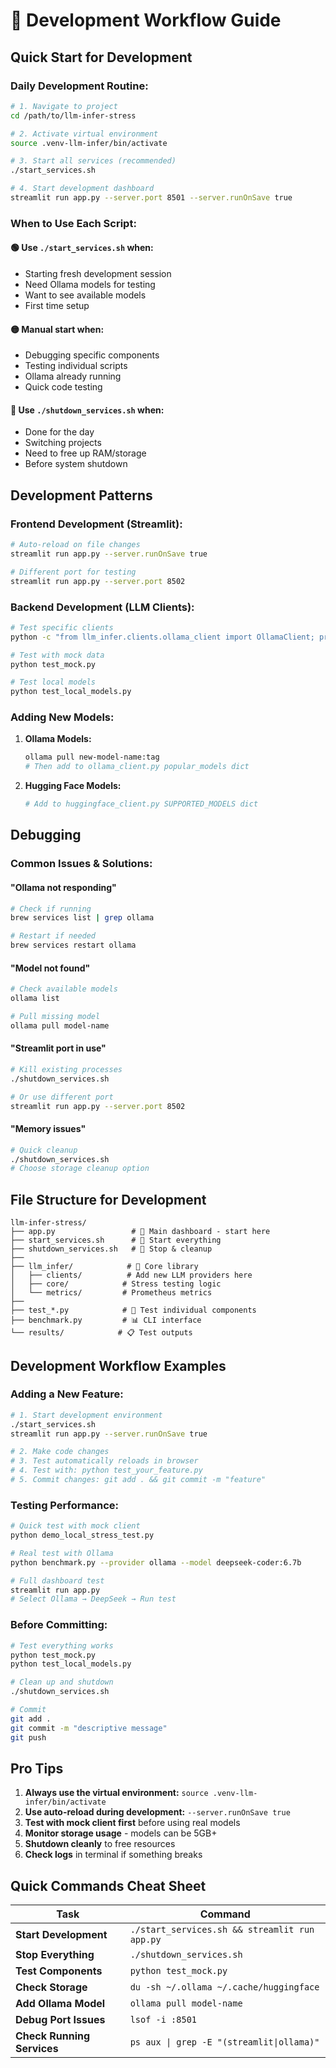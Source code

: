 # 🚀 Development Workflow Guide

## Quick Start for Development

### **Daily Development Routine:**

```bash
# 1. Navigate to project
cd /path/to/llm-infer-stress

# 2. Activate virtual environment
source .venv-llm-infer/bin/activate

# 3. Start all services (recommended)
./start_services.sh

# 4. Start development dashboard
streamlit run app.py --server.port 8501 --server.runOnSave true
```

### **When to Use Each Script:**

#### **🟢 Use `./start_services.sh` when:**
- Starting fresh development session
- Need Ollama models for testing
- Want to see available models
- First time setup

#### **🟡 Manual start when:**
- Debugging specific components
- Testing individual scripts
- Ollama already running
- Quick code testing

#### **🔴 Use `./shutdown_services.sh` when:**
- Done for the day
- Switching projects
- Need to free up RAM/storage
- Before system shutdown

## Development Patterns

### **Frontend Development (Streamlit):**
```bash
# Auto-reload on file changes
streamlit run app.py --server.runOnSave true

# Different port for testing
streamlit run app.py --server.port 8502
```

### **Backend Development (LLM Clients):**
```bash
# Test specific clients
python -c "from llm_infer.clients.ollama_client import OllamaClient; print('Ollama OK')"

# Test with mock data
python test_mock.py

# Test local models
python test_local_models.py
```

### **Adding New Models:**
1. **Ollama Models:**
   ```bash
   ollama pull new-model-name:tag
   # Then add to ollama_client.py popular_models dict
   ```

2. **Hugging Face Models:**
   ```python
   # Add to huggingface_client.py SUPPORTED_MODELS dict
   ```

## Debugging

### **Common Issues & Solutions:**

#### **"Ollama not responding"**
```bash
# Check if running
brew services list | grep ollama

# Restart if needed
brew services restart ollama
```

#### **"Model not found"**
```bash
# Check available models
ollama list

# Pull missing model
ollama pull model-name
```

#### **"Streamlit port in use"**
```bash
# Kill existing processes
./shutdown_services.sh

# Or use different port
streamlit run app.py --server.port 8502
```

#### **"Memory issues"**
```bash
# Quick cleanup
./shutdown_services.sh
# Choose storage cleanup option
```

## File Structure for Development

```
llm-infer-stress/
├── app.py                 # 🎯 Main dashboard - start here
├── start_services.sh      # 🚀 Start everything
├── shutdown_services.sh   # 🛑 Stop & cleanup
├── 
├── llm_infer/            # 🔧 Core library
│   ├── clients/          # Add new LLM providers here
│   ├── core/            # Stress testing logic
│   └── metrics/         # Prometheus metrics
├── 
├── test_*.py            # 🧪 Test individual components
├── benchmark.py         # 📊 CLI interface
└── results/            # 📋 Test outputs
```

## Development Workflow Examples

### **Adding a New Feature:**
```bash
# 1. Start development environment
./start_services.sh
streamlit run app.py --server.runOnSave true

# 2. Make code changes
# 3. Test automatically reloads in browser
# 4. Test with: python test_your_feature.py
# 5. Commit changes: git add . && git commit -m "feature"
```

### **Testing Performance:**
```bash
# Quick test with mock client
python demo_local_stress_test.py

# Real test with Ollama
python benchmark.py --provider ollama --model deepseek-coder:6.7b

# Full dashboard test
streamlit run app.py
# Select Ollama → DeepSeek → Run test
```

### **Before Committing:**
```bash
# Test everything works
python test_mock.py
python test_local_models.py

# Clean up and shutdown
./shutdown_services.sh

# Commit
git add .
git commit -m "descriptive message"
git push
```

## Pro Tips

1. **Always use the virtual environment:** `source .venv-llm-infer/bin/activate`
2. **Use auto-reload during development:** `--server.runOnSave true`
3. **Test with mock client first** before using real models
4. **Monitor storage usage** - models can be 5GB+
5. **Shutdown cleanly** to free resources
6. **Check logs** in terminal if something breaks

## Quick Commands Cheat Sheet

| Task | Command |
|------|---------|
| **Start Development** | `./start_services.sh && streamlit run app.py` |
| **Stop Everything** | `./shutdown_services.sh` |
| **Test Components** | `python test_mock.py` |
| **Check Storage** | `du -sh ~/.ollama ~/.cache/huggingface` |
| **Add Ollama Model** | `ollama pull model-name` |
| **Debug Port Issues** | `lsof -i :8501` |
| **Check Running Services** | `ps aux \| grep -E "(streamlit\|ollama)"` | 